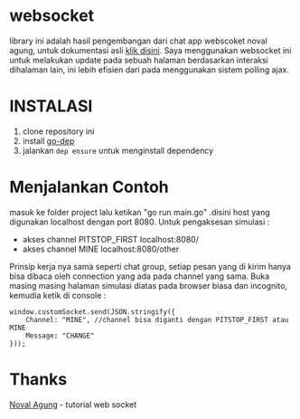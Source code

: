 # websocket
library ini adalah hasil pengembangan dari chat app webscoket noval agung, untuk dokumentasi asli  [klik disini](https://dasarpemrogramangolang.novalagung.com/C-28-golang-web-socket.html). Saya menggunakan websocket ini untuk melakukan update pada 
sebuah halaman berdasarkan interaksi dihalaman lain, ini lebih efisien dari pada menggunakan sistem polling ajax.

# INSTALASI
1. clone repository ini
2. install [go-dep](https://github.com/golang/dep)
3. jalankan `dep ensure` untuk menginstall dependency

# Menjalankan Contoh
masuk ke folder project lalu ketikan "go run main.go" .disini host yang digunakan localhost dengan port 8080.
Untuk pengaksesan simulasi :
 - akses channel PITSTOP_FIRST
    localhost:8080/
 - akses channel MINE
    localhost:8080/other

Prinsip kerja nya sama seperti chat group, setiap pesan yang di kirim hanya bisa dibaca oleh connection yang ada 
pada channel yang sama. 
Buka masing masing halaman simulasi diatas pada browser biasa dan incognito, 
kemudia ketik di console : 
```
window.customSocket.send(JSON.stringify({
    Channel: "MINE", //channel bisa diganti dengan PITSTOP_FIRST atau MINE
    Message: "CHANGE"
}));
```


# Thanks
[Noval Agung](https://github.com/novalagung/dasarpemrogramangolang) - tutorial web socket
